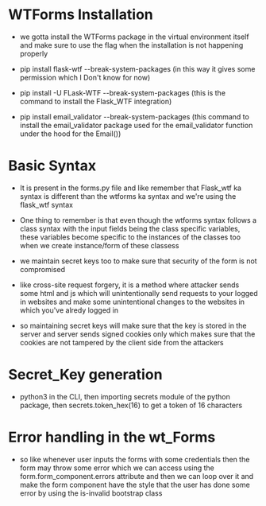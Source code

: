 # WTForms Installation

- we gotta install the WTForms package in the virtual environment itself and make sure to use the flag when the installation is not happening properly

- pip install flask-wtf --break-system-packages (in this way it gives some permission which I Don't know for now)

- pip install -U FLask-WTF --break-system-packages (this is the command to install the Flask_WTF integration)

- pip install email_validator --break-system-packages (this command to install the email_validator package used for the email_validator function under the hood for the Email())

# Basic Syntax 

- It is present in the forms.py file and like remember that Flask_wtf ka syntax is different than the wtforms ka syntax and we're using the flask_wtf syntax

- One thing to remember is that even though the wtforms syntax follows a class syntax with the input fields being the class specific variables, these variables become specific to the instances of the classes too when we create instance/form of these classess

- we maintain secret keys too to make sure that security of the form is not compromised
- like cross-site request forgery, it is a method where attacker sends some html and js which will unintentionally send requests to your logged in websites and make some unintentional changes to the websites in which you've alredy logged in
- so maintaining secret keys will make sure that the key is stored in the server and server sends signed cookies only which makes sure that the cookies are not tampered by the client side from the attackers

# Secret_Key generation

- python3 in the CLI, then importing secrets module of the python package, then secrets.token_hex(16) to get a token of 16 characters

# Error handling in the wt_Forms 

- so like whenever user inputs the forms with some credentials then the form may throw some error which we can access using the form.form_component.errors attribute and then we can loop over it and make the form component have the style that the user has done some error by using the is-invalid bootstrap class 